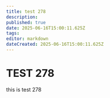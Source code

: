 ```yaml
---
title: test 278
description: 
published: true
date: 2025-06-16T15:00:11.625Z
tags: 
editor: markdown
dateCreated: 2025-06-16T15:00:11.625Z
---
```


# TEST 278
this is test 278
